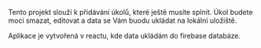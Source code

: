 Tento projekt slouží k přidávání úkolů, které ještě musíte splnit. Úkol budete moci smazat, editovat a data se Vám buodu ukládat na lokální uložiště.

Aplikace je vytvořená v reactu, kde data ukládám do firebase databáze.

